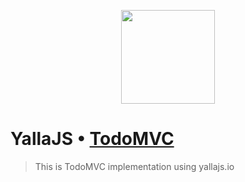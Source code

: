 <p align="center">
<img align="center" class="image" src="http://yallajs.io/images/yallajs.svg" width="150px">
</p>

# YallaJS • [TodoMVC](http://todomvc.com)

> This is TodoMVC implementation using yallajs.io
